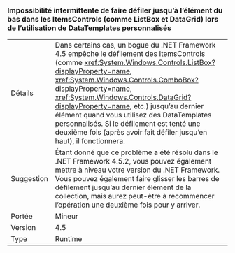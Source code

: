 ### <a name="intermittently-unable-to-scroll-to-bottom-item-in-itemscontrols-like-listbox-and-datagrid-when-using-custom-datatemplates"></a>Impossibilité intermittente de faire défiler jusqu’à l’élément du bas dans les ItemsControls (comme ListBox et DataGrid) lors de l’utilisation de DataTemplates personnalisés

|   |   |
|---|---|
|Détails|Dans certains cas, un bogue du .NET Framework 4.5 empêche le défilement des ItemsControls (comme <xref:System.Windows.Controls.ListBox?displayProperty=name>, <xref:System.Windows.Controls.ComboBox?displayProperty=name>, <xref:System.Windows.Controls.DataGrid?displayProperty=name>, etc.) jusqu’au dernier élément quand vous utilisez des DataTemplates personnalisés. Si le défilement est tenté une deuxième fois (après avoir fait défiler jusqu’en haut), il fonctionnera.|
|Suggestion|Étant donné que ce problème a été résolu dans le .NET Framework 4.5.2, vous pouvez également mettre à niveau votre version du .NET Framework. Vous pouvez également faire glisser les barres de défilement jusqu’au dernier élément de la collection, mais aurez peut-être à recommencer l’opération une deuxième fois pour y arriver.|
|Portée|Mineur|
|Version|4.5|
|Type|Runtime|

